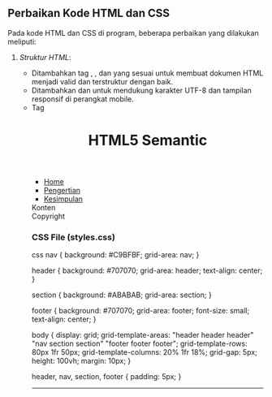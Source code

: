 ## Perbaikan Kode HTML dan CSS
Pada kode HTML dan CSS di program, beberapa perbaikan yang dilakukan meliputi:

1. *Struktur HTML*:
   - Ditambahkan tag <html>, <head>, dan <body> yang sesuai untuk membuat dokumen HTML menjadi valid dan terstruktur dengan baik.
   - Ditambahkan <meta charset="UTF-8"> dan <meta name="viewport" content="width=device-width, initial-scale=1.0"> untuk mendukung karakter UTF-8 dan tampilan responsif di perangkat mobile.
   - Tag <title> disertakan untuk memberikan judul pada halaman.
   - File CSS eksternal ditautkan melalui <link rel="stylesheet" href="./assets/styles/styles.css"> untuk memisahkan styling dari struktur HTML.
  
2. *Perbaikan Struktur CSS*:
   - CSS dipindahkan ke file terpisah (styles.css) untuk meningkatkan keterbacaan dan pemeliharaan kode.
   - Penggunaan *grid layout* ditambahkan pada elemen body untuk mengatur tata letak halaman.
   - Setiap elemen (header, nav, section, footer) diberi *warna latar belakang, **grid-area, dan **padding* agar terlihat lebih rapi.

---

## Penjelasan Penggunaan CSS vs Tanpa CSS pada HTML

Menggunakan CSS (Cascading Style Sheets) dalam sebuah halaman HTML memberikan tampilan dan tata letak yang lebih baik daripada hanya menggunakan HTML tanpa CSS. Berikut adalah penjelasan perbedaan yang signifikan.

### 1. *Tampilan Visual*
- *Tanpa CSS*: 
  - HTML tanpa CSS hanya menampilkan elemen-elemen secara default, tanpa penyesuaian warna, ukuran, atau posisi.
  - Semua elemen ditampilkan dalam tata letak linier dari atas ke bawah, dengan tampilan warna standar hitam-putih.
- *Dengan CSS*: 
  - Elemen-elemen halaman dapat disesuaikan dengan berbagai atribut visual seperti warna latar belakang, margin, padding, dan tata letak grid.
  - Pada contoh ini, CSS memberikan warna latar yang berbeda untuk header, nav, section, dan footer, serta membuat tata letak grid yang memposisikan nav di sebelah kiri dan section di tengah.

### 2. *Tata Letak Halaman*
- *Tanpa CSS*: 
  - Semua elemen ditampilkan secara vertikal dalam satu kolom, yang seringkali terlihat monoton dan kurang menarik.
- *Dengan CSS*: 
  - Penggunaan *grid layout* pada CSS memungkinkan penataan elemen secara responsif. Contohnya:
    css
    body {
        display: grid;
        grid-template-areas:
            "header header header"
            "nav section section"
            "footer footer footer";
        grid-template-rows: 80px 1fr 50px;
        grid-template-columns: 20% 1fr 18%;
    }
    
    Hal ini membuat header berada di bagian atas, nav di sebelah kiri, section di tengah, dan footer di bawah.

### 3. *Warna dan Gaya Visual*
- *Tanpa CSS*: 
  - Elemen-elemen ditampilkan dengan warna standar browser (umumnya hitam dan putih).
- *Dengan CSS*: 
  - Setiap elemen dapat memiliki warna khusus, contohnya header dan footer memiliki warna abu-abu gelap, nav berwarna abu-abu muda, dan section berwarna abu-abu netral:
    css
    header {
        background: #707070;
    }
    nav {
        background: #C9BFBF;
    }
    section {
        background: #ABABAB;
    }
    footer {
        background: #707070;
    }
    

### 4. *Ukuran dan Spasi Antar Elemen*
- *Tanpa CSS*:
  - Setiap elemen ditampilkan dengan margin dan padding default yang kurang rapi.
- *Dengan CSS*:
  - CSS memungkinkan kita menambahkan margin, padding, dan jarak antar elemen untuk memberikan ruang yang lebih rapi dan estetis:
    css
    header, nav, section, footer {
        padding: 5px;
    }
    

### 5. *Responsivitas*
- *Tanpa CSS*:
  - Halaman tidak dapat menyesuaikan diri dengan berbagai ukuran layar.
- *Dengan CSS*:
  - Penggunaan CSS memungkinkan tata letak yang responsif, seperti pengaturan grid yang lebih fleksibel untuk berbagai ukuran layar.

### *Kesimpulan*
CSS sangat penting dalam menciptakan halaman web yang menarik dan user-friendly. Dengan CSS, elemen-elemen dapat diatur secara lebih profesional dan estetis.

---

## Source Code

### HTML Sebelum Diperbaiki

html
<!DOCTYPE html>
<header> 
 <h1>HTML5 Semantic</h1> 
</header> 
<nav> 
 <ul> 
 <li><a href="#home">Home</a></li> 
 <li><a href="#pengertian">Pengertian</a></li> 
 <li><a href="#kesimpulan">Kesimpulan</a></li> 
 </ul> 
</nav> 
<section> 
 Konten 
</section> 
<footer> 
 Copyright 
</footer>


### HTML Setelah Diperbaiki

html
<!DOCTYPE html>
<html lang="en">
<head>
    <meta charset="UTF-8">
    <meta name="viewport" content="width=device-width, initial-scale=1.0">
    <title>HTML5 Semantic</title>
    <link rel="stylesheet" href="./assets/styles/styles.css">
</head>
<body>
    <header>
        <h1>HTML5 Semantic</h1>
    </header>
    <nav>
        <ul>
            <li><a href="#home">Home</a></li>
            <li><a href="#pengertian">Pengertian</a></li>
            <li><a href="#kesimpulan">Kesimpulan</a></li>
        </ul>
    </nav>
    <section>
        Konten
    </section>
    <footer>
        Copyright
    </footer>
</body>
</html>


### CSS File (styles.css)

css
nav {
    background: #C9BFBF;
    grid-area: nav;
}

header {
    background: #707070;
    grid-area: header;
    text-align: center;
}

section {
    background: #ABABAB;
    grid-area: section;
}

footer {
    background: #707070;
    grid-area: footer;
    font-size: small;
    text-align: center;
}

body {
    display: grid;
    grid-template-areas:
        "header header header"
        "nav section section"
        "footer footer footer";
    grid-template-rows: 80px 1fr 50px;
    grid-template-columns: 20% 1fr 18%;
    grid-gap: 5px;
    height: 100vh;
    margin: 10px;
}

header, nav, section, footer {
    padding: 5px;
}


---
